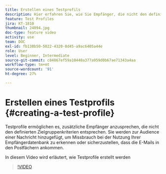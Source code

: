 ```yaml
---
title: Erstellen eines Testprofils
description: Hier erfahren Sie, wie Sie Empfänger, die nicht den definierten Targeting-Kriterien entsprechen, ansprechen können, um eine betrügerische Nutzung Ihrer Empfängerdatenbank zu erkennen oder sicherzustellen, dass die E-Mails in die Postfächer gelangen.
feature: Test Profiles
jira: KT-1810
thumbnail: 24094.jpg
doc-type: feature video
activity: use
team: DOC
exl-id: fb138b50-5022-4320-8d45-a9ac6405a44e
role: User
level: Beginner, Intermediate
source-git-commit: c84867ef59a10448a377a959d0b67ae71343a4aa
workflow-type: tm+mt
source-wordcount: '91'
ht-degree: 27%

---
```


# Erstellen eines Testprofils {#creating-a-test-profile}

Testprofile ermöglichen es, zusätzliche Empfänger anzusprechen, die nicht den definierten Zielgruppenkriterien entsprechen. Sie werden zur Audience einer Nachricht hinzugefügt, um Missbrauch bei der Nutzung Ihrer Empfängerdatenbank zu erkennen oder sicherzustellen, dass die E-Mails in den Postfächern ankommen.

In diesem Video wird erläutert, wie Testprofile erstellt werden

>[!VIDEO](https://video.tv.adobe.com/v/24094?quality=12&learn=on)
